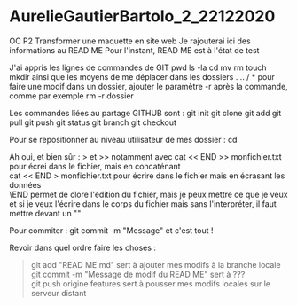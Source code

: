 # AurelieGautierBartolo_2_22122020
OC P2 Transformer une maquette en site web
Je rajouterai ici des informations au READ ME
Pour l'instant, READ ME est à l'état de test

J'ai appris les lignes de commandes de GIT
pwd
ls -la
cd
mv
rm
touch
mkdir
ainsi que les moyens de me déplacer dans les dossiers . .. / *
pour faire une modif dans un dossier, ajouter le paramètre -r après la commande, comme par exemple rm -r dossier

Les commandes liées au partage GITHUB sont :
git init
git clone
git add
git pull
git push
git status
git branch
git checkout

Pour se repositionner au niveau utilisateur de mes dossier : cd

Ah oui, et bien sûr :
\> et >>
notamment avec cat << END >> monfichier.txt pour écrei dans le fichier, mais en concaténant  
cat << END > monfichier.txt pour écrire dans le fichier mais en écrasant les données  
\END permet de clore l'édition du fichier, mais je peux mettre ce que je veux  
et si je veux l'écrire dans le corps du fichier mais sans l'interpréter, il faut mettre devant un "\"  

Pour commiter : git commit -m "Message" et c'est tout !

Revoir dans quel ordre faire les choses :  
> git add "READ ME.md" sert à ajouter mes modifs à la branche locale  
> git commit -m "Message de modif du READ ME" sert à ???  
> git push origine features sert à pousser mes modifs locales sur le serveur distant  